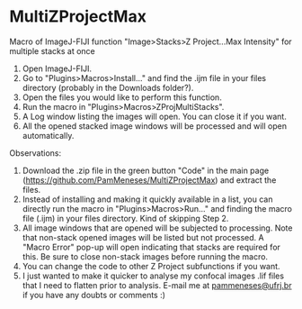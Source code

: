 # MultiZProjectMax
Macro of ImageJ-FIJI function "Image>Stacks>Z Project...Max Intensity" for multiple stacks at once

1. Open ImageJ-FIJI.
2. Go to "Plugins>Macros>Install..." and find the .ijm file in your files directory (probably in the Downloads folder?).
3. Open the files you would like to perform this function.
4. Run the macro in "Plugins>Macros>ZProjMultiStacks".
5. A Log window listing the images will open. You can close it if you want.
6. All the opened stacked image windows will be processed and will open automatically.

Observations:
1. Download the .zip file in the green button "Code" in the main page (https://github.com/PamMeneses/MultiZProjectMax) and extract the files.
2. Instead of installing and making it quickly available in a list, you can directly run the macro in "Plugins>Macros>Run..." and finding the macro file (.ijm) in your files directory. Kind of skipping Step 2.
3. All image windows that are opened will be subjected to processing. Note that non-stack opened images will be listed but not processed. A "Macro Error" pop-up will open indicating that stacks are required for this. Be sure to close non-stack images before running the macro.
4. You can change the code to other Z Project subfunctions if you want.
5. I just wanted to make it quicker to analyse my confocal images .lif files that I need to flatten prior to analysis.
E-mail me at pammeneses@ufrj.br if you have any doubts or comments :)
